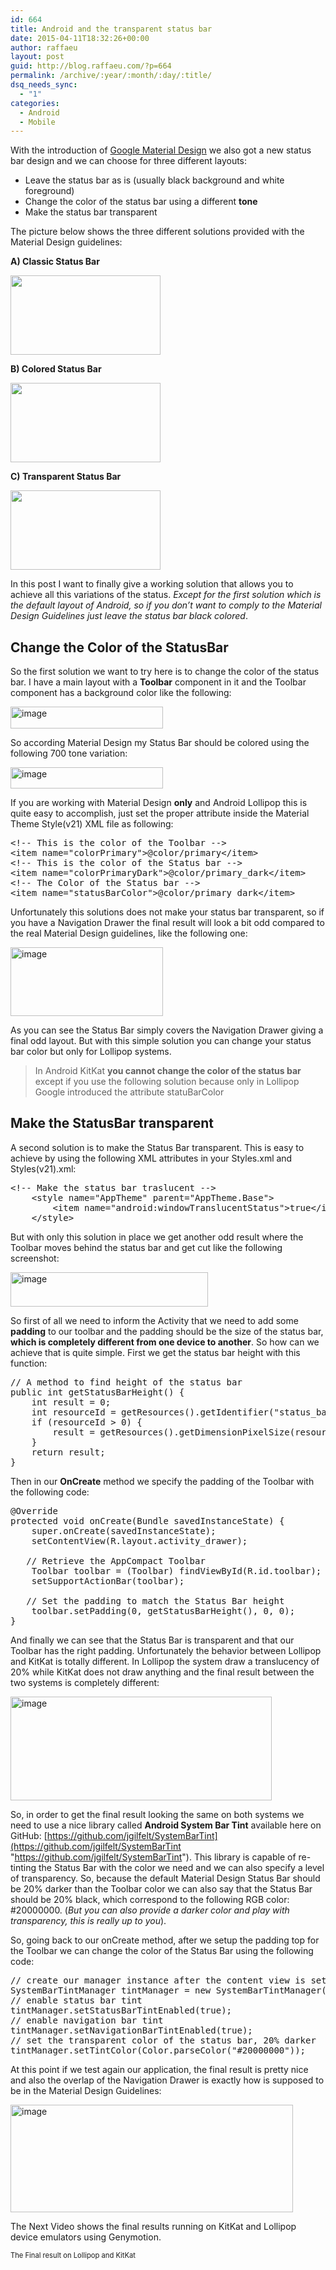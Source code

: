 ```yaml
---
id: 664
title: Android and the transparent status bar
date: 2015-04-11T18:32:26+00:00
author: raffaeu
layout: post
guid: http://blog.raffaeu.com/?p=664
permalink: /archive/:year/:month/:day/:title/
dsq_needs_sync:
  - "1"
categories:
  - Android
  - Mobile
---
```

With the introduction of <a href="http://www.google.com/design/spec/material-design/introduction.html" target="_blank">Google Material Design</a> we also got a new status bar design and we can choose for three different layouts:

  * Leave the status bar as is (usually black background and white foreground) 
  * Change the color of the status bar using a different **tone** 
  * Make the status bar transparent 

The picture below shows the three different solutions provided with the Material Design guidelines:

**A) Classic Status Bar**

<img src="http://material-design.storage.googleapis.com/publish/v_2/material_ext_publish/0Bx4BSt6jniD7XzcyLTZxU2pMTGc/layout_structure_system_color3.png" width="240" height="127" />

**B) Colored Status Bar**

<img src="http://material-design.storage.googleapis.com/publish/v_2/material_ext_publish/0Bx4BSt6jniD7STVfdi10U1hkaXc/layout_structure_system_color1.png" width="240" height="127" />

**C) Transparent Status Bar**

<img src="http://material-design.storage.googleapis.com/publish/v_2/material_ext_publish/0Bx4BSt6jniD7NWl0bmRRTnNZeHM/layout_structure_system_color2.png" width="240" height="127" />

In this post I want to finally give a working solution that allows you to achieve all this variations of the status. _Except for the first solution which is the default layout of Android, so if you don’t want to comply to the Material Design Guidelines just leave the status bar black colored_.

## Change the Color of the StatusBar

So the first solution we want to try here is to change the color of the status bar. I have a main layout with a **Toolbar** component in it and the Toolbar component has a background color like the following:

[<img title="image" style="border-left-width: 0px; border-right-width: 0px; background-image: none; border-bottom-width: 0px; padding-top: 0px; padding-left: 0px; margin: 0px; display: inline; padding-right: 0px; border-top-width: 0px" border="0" alt="image" src="http://blog.raffaeu.com/wp-content/uploads/Android-and-the-transparent-status-bar_1146A/image_thumb.png" width="244" height="35" />](http://blog.raffaeu.com/wp-content/uploads/Android-and-the-transparent-status-bar_1146A/image.png)

So according Material Design my Status Bar should be colored using the following 700 tone variation:

[<img title="image" style="border-left-width: 0px; border-right-width: 0px; background-image: none; border-bottom-width: 0px; padding-top: 0px; padding-left: 0px; margin: 0px; display: inline; padding-right: 0px; border-top-width: 0px" border="0" alt="image" src="http://blog.raffaeu.com/wp-content/uploads/Android-and-the-transparent-status-bar_1146A/image_thumb_3.png" width="244" height="34" />](http://blog.raffaeu.com/wp-content/uploads/Android-and-the-transparent-status-bar_1146A/image_3.png)

If you are working with Material Design **only** and Android Lollipop this is quite easy to accomplish, just set the proper attribute inside the Material Theme Style(v21) XML file as following:

<pre class="csharpcode"><span class="rem">&lt;!-- This is the color of the Toolbar --&gt;</span>
<span class="kwrd">&lt;</span><span class="html">item</span> <span class="attr">name</span><span class="kwrd">="colorPrimary"</span><span class="kwrd">&gt;</span>@color/primary<span class="kwrd">&lt;/</span><span class="html">item</span><span class="kwrd">&gt;</span>
<span class="rem">&lt;!-- This is the color of the Status bar --&gt;</span>
<span class="kwrd">&lt;</span><span class="html">item</span> <span class="attr">name</span><span class="kwrd">="colorPrimaryDark"</span><span class="kwrd">&gt;</span>@color/primary_dark<span class="kwrd">&lt;/</span><span class="html">item</span><span class="kwrd">&gt;</span>
<span class="rem">&lt;!-- The Color of the Status bar --&gt;</span>
<span class="kwrd">&lt;</span><span class="html">item</span> <span class="attr">name</span><span class="kwrd">="statusBarColor"</span><span class="kwrd">&gt;</span>@color/primary_dark<span class="kwrd">&lt;/</span><span class="html">item</span><span class="kwrd">&gt;</span></pre>

Unfortunately this solutions does not make your status bar transparent, so if you have a Navigation Drawer the final result will look a bit odd compared to the real Material Design guidelines, like the following one:

[<img title="image" style="border-left-width: 0px; border-right-width: 0px; background-image: none; border-bottom-width: 0px; padding-top: 0px; padding-left: 0px; margin: 0px; display: inline; padding-right: 0px; border-top-width: 0px" border="0" alt="image" src="http://blog.raffaeu.com/wp-content/uploads/Android-and-the-transparent-status-bar_1146A/image_thumb_4.png" width="244" height="110" />](http://blog.raffaeu.com/wp-content/uploads/Android-and-the-transparent-status-bar_1146A/image_4.png)

As you can see the Status Bar simply covers the Navigation Drawer giving a final odd layout. But with this simple solution you can change your status bar color but only for Lollipop systems.

> In Android KitKat **you cannot change the color of the status bar** except if you use the following solution because only in Lollipop Google introduced the attribute statuBarColor

## Make the StatusBar transparent

A second solution is to make the Status Bar transparent. This is easy to achieve by using the following XML attributes in your Styles.xml and Styles(v21).xml:

<pre class="csharpcode"><span class="rem">&lt;!-- Make the status bar traslucent --&gt;</span>
    <span class="kwrd">&lt;</span><span class="html">style</span> <span class="attr">name</span><span class="kwrd">="AppTheme"</span> <span class="attr">parent</span><span class="kwrd">="AppTheme.Base"</span><span class="kwrd">&gt;</span>
        <span class="kwrd">&lt;</span><span class="html">item</span> <span class="attr">name</span><span class="kwrd">="android:windowTranslucentStatus"</span><span class="kwrd">&gt;</span>true<span class="kwrd">&lt;/</span><span class="html">item</span><span class="kwrd">&gt;</span>
    <span class="kwrd">&lt;/</span><span class="html">style</span><span class="kwrd">&gt;</span></pre>

But with only this solution in place we get another odd result where the Toolbar moves behind the status bar and get cut like the following screenshot:

[<img title="image" style="border-left-width: 0px; border-right-width: 0px; background-image: none; border-bottom-width: 0px; padding-top: 0px; padding-left: 0px; display: inline; padding-right: 0px; border-top-width: 0px" border="0" alt="image" src="http://blog.raffaeu.com/wp-content/uploads/Android-and-the-transparent-status-bar_1146A/image_thumb_5.png" width="316" height="55" />](http://blog.raffaeu.com/wp-content/uploads/Android-and-the-transparent-status-bar_1146A/image_5.png)

So first of all we need to inform the Activity that we need to add some **padding** to our toolbar and the padding should be the size of the status bar, **which is completely different from one device to another**. So how can we achieve that is quite simple. First we get the status bar height with this function:

<pre class="csharpcode"><span class="rem">// A method to find height of the status bar</span>
<span class="kwrd">public</span> <span class="kwrd">int</span> getStatusBarHeight() {
    <span class="kwrd">int</span> result = 0;
    <span class="kwrd">int</span> resourceId = getResources().getIdentifier(<span class="str">"status_bar_height"</span>, <span class="str">"dimen"</span>, <span class="str">"android"</span>);
    <span class="kwrd">if</span> (resourceId &gt; 0) {
        result = getResources().getDimensionPixelSize(resourceId);
    }
    <span class="kwrd">return</span> result;
}</pre>

Then in our **OnCreate** method we specify the padding of the Toolbar with the following code:

<pre class="csharpcode">@Override
<span class="kwrd">protected</span> <span class="kwrd">void</span> onCreate(Bundle savedInstanceState) {
    super.onCreate(savedInstanceState);
    setContentView(R.layout.activity_drawer);

   <span class="rem">// Retrieve the AppCompact Toolbar</span>
    Toolbar toolbar = (Toolbar) findViewById(R.id.toolbar);
    setSupportActionBar(toolbar);

   <span class="rem">// Set the padding to match the Status Bar height</span>
    toolbar.setPadding(0, getStatusBarHeight(), 0, 0);
}</pre>

And finally we can see that the Status Bar is transparent and that our Toolbar has the right padding. Unfortunately the behavior between Lollipop and KitKat is totally different. In Lollipop the system draw a translucency of 20% while KitKat does not draw anything and the final result between the two systems is completely different:

[<img title="image" style="border-left-width: 0px; border-right-width: 0px; background-image: none; border-bottom-width: 0px; padding-top: 0px; padding-left: 0px; display: inline; padding-right: 0px; border-top-width: 0px" border="0" alt="image" src="http://blog.raffaeu.com/wp-content/uploads/Android-and-the-transparent-status-bar_1146A/image_thumb_6.png" width="418" height="166" />](http://blog.raffaeu.com/wp-content/uploads/Android-and-the-transparent-status-bar_1146A/image_6.png)

So, in order to get the final result looking the same on both systems we need to use a nice library called **Android System Bar Tint** available here on GitHub: [https://github.com/jgilfelt/SystemBarTint](https://github.com/jgilfelt/SystemBarTint "https://github.com/jgilfelt/SystemBarTint"). This library is capable of re-tinting the Status Bar with the color we need and we can also specify a level of transparency. So, because the default Material Design Status Bar should be 20% darker than the Toolbar color we can also say that the Status Bar should be 20% black, which correspond to the following RGB color: #20000000. (_But you can also provide a darker color and play with transparency, this is really up to you_).

So, going back to our onCreate method, after we setup the padding top for the Toolbar we can change the color of the Status Bar using the following code:

<pre class="csharpcode"><span class="rem">// create our manager instance after the content view is set</span>
SystemBarTintManager tintManager = <span class="kwrd">new</span> SystemBarTintManager(<span class="kwrd">this</span>);
<span class="rem">// enable status bar tint</span>
tintManager.setStatusBarTintEnabled(<span class="kwrd">true</span>);
<span class="rem">// enable navigation bar tint</span>
tintManager.setNavigationBarTintEnabled(<span class="kwrd">true</span>);
<span class="rem">// set the transparent color of the status bar, 20% darker</span>
tintManager.setTintColor(Color.parseColor(<span class="str">"#20000000"</span>));</pre>

At this point if we test again our application, the final result is pretty nice and also the overlap of the Navigation Drawer is exactly how is supposed to be in the Material Design Guidelines:

[<img title="image" style="border-left-width: 0px; border-right-width: 0px; background-image: none; border-bottom-width: 0px; padding-top: 0px; padding-left: 0px; display: inline; padding-right: 0px; border-top-width: 0px" border="0" alt="image" src="http://blog.raffaeu.com/wp-content/uploads/Android-and-the-transparent-status-bar_1146A/image_thumb_7.png" width="452" height="172" />](http://blog.raffaeu.com/wp-content/uploads/Android-and-the-transparent-status-bar_1146A/image_7.png)

The Next Video shows the final results running on KitKat and Lollipop device emulators using Genymotion.

<div id="scid:5737277B-5D6D-4f48-ABFC-DD9C333F4C5D:d0b86916-83e1-4508-8f19-53c9b4874db2" class="wlWriterEditableSmartContent" style="float: none; padding-bottom: 0px; padding-top: 0px; padding-left: 0px; margin: 0px; display: inline; padding-right: 0px">
  <div>
  </div>
  
  <div style="width:448px;clear:both;font-size:.8em">
    The Final result on Lollipop and KitKat
  </div>
</div>